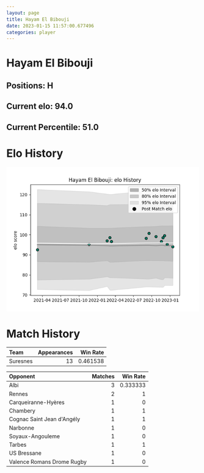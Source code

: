 ```yaml
---  
layout: page  
title: Hayam El Bibouji  
date: 2023-01-15 11:57:00.677496  
categories: player  
---
```

# Hayam El Bibouji

## Positions: H

## Current elo: 94.0

## Current Percentile: 51.0

# Elo History


![elo history](history_HayamElBibouji.png)
# Match History


| Team     |   Appearances |   Win Rate |
|:---------|--------------:|-----------:|
| Suresnes |            13 |   0.461538 |

| Opponent                   |   Matches |   Win Rate |
|:---------------------------|----------:|-----------:|
| Albi                       |         3 |   0.333333 |
| Rennes                     |         2 |   1        |
| Carqueiranne-Hyères        |         1 |   0        |
| Chambery                   |         1 |   1        |
| Cognac Saint Jean d'Angély |         1 |   1        |
| Narbonne                   |         1 |   0        |
| Soyaux-Angouleme           |         1 |   0        |
| Tarbes                     |         1 |   1        |
| US Bressane                |         1 |   0        |
| Valence Romans Drome Rugby |         1 |   0        |